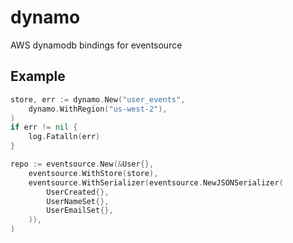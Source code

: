 # dynamo

AWS dynamodb bindings for eventsource

## Example

```go
store, err := dynamo.New("user_events",
    dynamo.WithRegion("us-west-2"),
)
if err != nil {
    log.Fatalln(err)
}

repo := eventsource.New(&User{},
    eventsource.WithStore(store),
    eventsource.WithSerializer(eventsource.NewJSONSerializer(
        UserCreated{},
        UserNameSet{},
        UserEmailSet{},
    )),
)
```